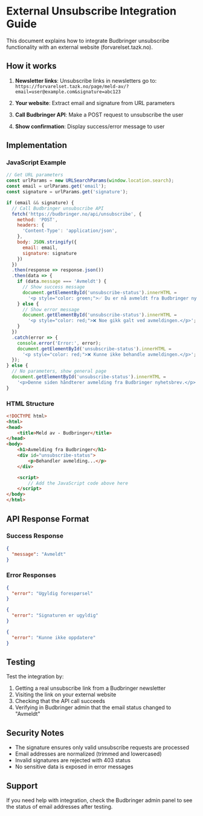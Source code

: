 # External Unsubscribe Integration Guide

This document explains how to integrate Budbringer unsubscribe functionality with an external website (forvarelset.tazk.no).

## How it works

1. **Newsletter links**: Unsubscribe links in newsletters go to: `https://forvarelset.tazk.no/page/meld-av/?email=user@example.com&signature=abc123`

2. **Your website**: Extract email and signature from URL parameters

3. **Call Budbringer API**: Make a POST request to unsubscribe the user

4. **Show confirmation**: Display success/error message to user

## Implementation

### JavaScript Example

```javascript
// Get URL parameters
const urlParams = new URLSearchParams(window.location.search);
const email = urlParams.get('email');
const signature = urlParams.get('signature');

if (email && signature) {
  // Call Budbringer unsubscribe API
  fetch('https://budbringer.no/api/unsubscribe', {
    method: 'POST',
    headers: {
      'Content-Type': 'application/json',
    },
    body: JSON.stringify({
      email: email,
      signature: signature
    })
  })
  .then(response => response.json())
  .then(data => {
    if (data.message === 'Avmeldt') {
      // Show success message
      document.getElementById('unsubscribe-status').innerHTML =
        '<p style="color: green;">✅ Du er nå avmeldt fra Budbringer nyhetsbrev.</p>';
    } else {
      // Show error message
      document.getElementById('unsubscribe-status').innerHTML =
        '<p style="color: red;">❌ Noe gikk galt ved avmeldingen.</p>';
    }
  })
  .catch(error => {
    console.error('Error:', error);
    document.getElementById('unsubscribe-status').innerHTML =
      '<p style="color: red;">❌ Kunne ikke behandle avmeldingen.</p>';
  });
} else {
  // No parameters, show general page
  document.getElementById('unsubscribe-status').innerHTML =
    '<p>Denne siden håndterer avmelding fra Budbringer nyhetsbrev.</p>';
}
```

### HTML Structure

```html
<!DOCTYPE html>
<html>
<head>
    <title>Meld av - Budbringer</title>
</head>
<body>
    <h1>Avmelding fra Budbringer</h1>
    <div id="unsubscribe-status">
        <p>Behandler avmelding...</p>
    </div>

    <script>
        // Add the JavaScript code above here
    </script>
</body>
</html>
```

## API Response Format

### Success Response
```json
{
  "message": "Avmeldt"
}
```

### Error Responses
```json
{
  "error": "Ugyldig forespørsel"
}
```

```json
{
  "error": "Signaturen er ugyldig"
}
```

```json
{
  "error": "Kunne ikke oppdatere"
}
```

## Testing

Test the integration by:

1. Getting a real unsubscribe link from a Budbringer newsletter
2. Visiting the link on your external website
3. Checking that the API call succeeds
4. Verifying in Budbringer admin that the email status changed to "Avmeldt"

## Security Notes

- The signature ensures only valid unsubscribe requests are processed
- Email addresses are normalized (trimmed and lowercased)
- Invalid signatures are rejected with 403 status
- No sensitive data is exposed in error messages

## Support

If you need help with integration, check the Budbringer admin panel to see the status of email addresses after testing.